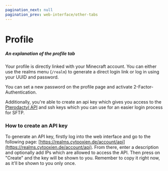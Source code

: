 ```yaml
---
pagination_next: null
pagination_prev: web-interface/other-tabs
---
```


# Profile

##### An explanation of the profile tab

Your profile is directly linked with your Minecraft account. You can either use the realms menu (`/realm`) to generate a direct login link or log in using your UUID and password.

You can set a new password on the profile page and activate 2-Factor-Authentication.

Additionally, you're able to create an api key which gives you access to the [Pterodactyl API](./ptero-api) and ssh keys which you can use for an easier login process for SFTP.

### How to create an API key

To generate an API key, firstly log into the web interface and go to the following page: [https://realms.cytooxien.de/account/api](https://realms.cytooxien.de/account/api). From there, enter a description and optionally add IPs which are allowed to access the API. Then press on "Create" and the key will be shown to you. Remember to copy it right now, as it'll be shown to you only once.